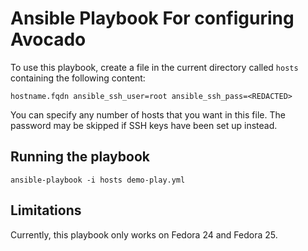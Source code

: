 # Ansible Playbook For configuring Avocado
To use this playbook, create a file in the current directory called `hosts`
containing the following content:

```
hostname.fqdn ansible_ssh_user=root ansible_ssh_pass=<REDACTED>
```

You can specify any number of hosts that you want in this file. The password
may be skipped if SSH keys have been set up instead.

## Running the playbook
`ansible-playbook -i hosts demo-play.yml`

## Limitations
Currently, this playbook only works on Fedora 24 and Fedora 25.
